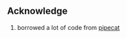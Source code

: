 <div align="center">
    <img src="https://github.com/user-attachments/assets/37c0d68d-c6d1-4e3b-a01e-d231c8ff36b6" alt="">
</div>

## Acknowledge
1. borrowed a lot of code from [pipecat](https://github.com/pipecat-ai/pipecat.git)
